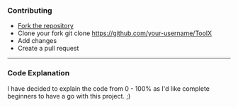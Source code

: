 
### Contributing

- <a href="https://github.com/unofficialdxnny/ToolX/fork">Fork the repository</a> 
- Clone your fork git clone https://github.com/your-username/ToolX
- Add changes
- Create a pull request

----

### Code Explanation

I have decided to explain the code from 0 - 100% as I'd like complete beginners to have a go with this project. ;) 
